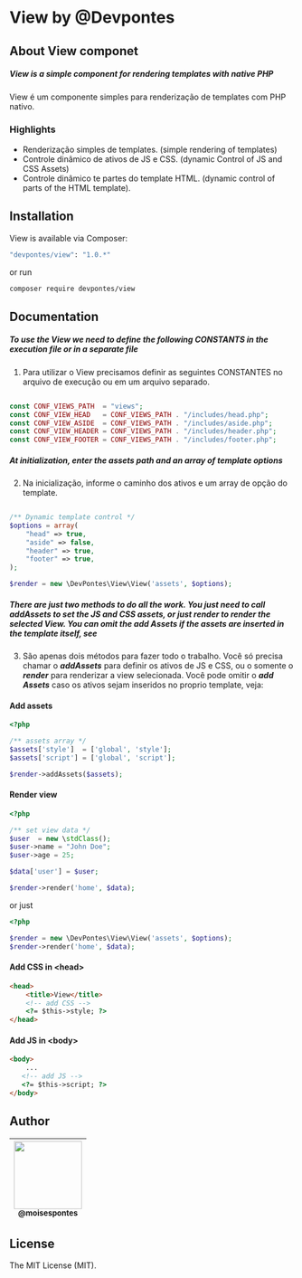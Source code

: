 # View by @Devpontes

## About View componet

##### View is a simple component for rendering templates with native PHP

View é um componente simples para renderização de templates com PHP nativo.

### Highlights

- Renderização simples de templates. (simple rendering of templates)
- Controle dinâmico de ativos de JS e CSS. (dynamic Control of JS and CSS Assets)
- Controle dinâmico te partes do template HTML. (dynamic control of parts of the HTML template).

## Installation

View is available via Composer:

```bash
"devpontes/view": "1.0.*"
```

or run

```bash
composer require devpontes/view
```

## Documentation

##### To use the View we need to define the following CONSTANTS in the execution file or in a separate file

1. Para utilizar o View precisamos definir as seguintes CONSTANTES no arquivo de execução ou em um arquivo separado.

```php

const CONF_VIEWS_PATH  = "views";
const CONF_VIEW_HEAD   = CONF_VIEWS_PATH . "/includes/head.php";
const CONF_VIEW_ASIDE  = CONF_VIEWS_PATH . "/includes/aside.php";
const CONF_VIEW_HEADER = CONF_VIEWS_PATH . "/includes/header.php";
const CONF_VIEW_FOOTER = CONF_VIEWS_PATH . "/includes/footer.php";
```

##### At initialization, enter the assets path and an array of template options

2. Na inicialização, informe o caminho dos ativos e um array de opção do template.

```php

/** Dynamic template control */
$options = array(
    "head" => true,
    "aside" => false,
    "header" => true,
    "footer" => true,
);

$render = new \DevPontes\View\View('assets', $options);
```

##### There are just two methods to do all the work. You just need to call ***addAssets*** to set the JS and CSS assets, or just ***render*** to render the selected View. You can omit the ***add Assets*** if the assets are inserted in the template itself, see

3. São apenas dois métodos para fazer todo o trabalho. Você só precisa chamar o ***addAssets*** para definir os ativos de JS e CSS, ou o somente o ***render*** para renderizar a view selecionada. Você pode omitir o ***add Assets*** caso os ativos sejam inseridos no proprio template, veja:

#### Add assets

```php
<?php

/** assets array */
$assets['style']  = ['global', 'style'];
$assets['script'] = ['global', 'script'];

$render->addAssets($assets);
```

#### Render view

```php
<?php

/** set view data */
$user  = new \stdClass();
$user->name = "John Doe";
$user->age = 25;

$data['user'] = $user;

$render->render('home', $data);
```

or just

```php
<?php

$render = new \DevPontes\View\View('assets', $options);
$render->render('home', $data);
```

#### Add CSS in &lt;head&gt;

```html
<head>
    <title>View</title>
    <!-- add CSS -->
    <?= $this->style; ?> 
</head>
```

#### Add JS in &lt;body&gt;

```html
<body>
    ...
   <!-- add JS -->
   <?= $this->script; ?>
</body>
```

## Author

| [<img src="https://avatars.githubusercontent.com/u/52866537?v=4" width=120><br><sub>@moisespontes</sub>](https://github.com/moisespontes) |
| :---: |

## License

The MIT License (MIT).
